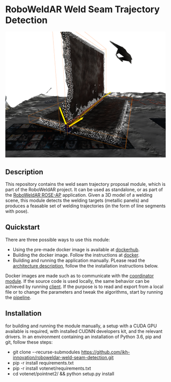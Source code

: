 # RoboWeldAR Weld Seam Trajectory Detection


![Alt text](weld_seam_proposal.png?raw=true "Weld seam trajectory proposal")

## Description

This repository contains the weld seam trajectory proposal module, which is part of the RoboWeldAR project. It can be used as standalone, or as part of the  [RoboWeldAR ROSE-AP](https://github.com/ikh-innovation/roboweldar-rose-ap) application. Given a 3D model of a welding scene, this module detects the welding targets (metallic panels) and produces a feasable set of welding trajectories (in the form of line segments with pose).

## Quickstart
There are three possible ways to use this module:
- Using the pre-made docker image is available at [dockerhub](https://hub.docker.com/repository/docker/roboweldar/roboweldar-weld-seam-detection).
- Building the docker image. Follow the instructions at [docker](docker/README.md).
- Building and running the application manually. PLease read the [architecture description](docs/architecture.md), follow the the installation instructions below.

Docker images are made such as to communicate with the [coordinator module](https://github.com/ikh-innovation/roboweldar-networking). If the source code is used locally, the same behavior can be achieved by running [client](networking/client.py). If the purpose is to read and export from a local file or to change the parameters and tweak the algorithms, start by running the [pipeline](seam-detection/pipeline.py).


## Installation
for building and running the module manually, a setup with a CUDA GPU available is required, with installed CUDNN developers kit, and the relevant drivers. In an environment containing an installation of Python 3.6, pip and git, follow these steps:
- git clone --recurse-submodules https://github.com/ikh-innovation/roboweldar-weld-seam-detection.git
- pip -r install requirements.txt
- pip -r install votenet/requirements.txt
- cd votenet/pointnet2/ && python setup.py install



